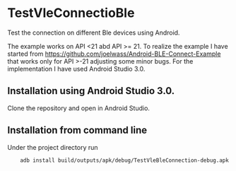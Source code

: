 # TestVleConnectioBle
Test the connection on different Ble devices using Android.

The example works on API <21 abd API >= 21.
To realize the example I have started from https://github.com/joelwass/Android-BLE-Connect-Example that works only for API >-21 
adjusting some minor bugs. For the implementation I have used Android Studio 3.0.

## Installation using Android Studio 3.0.

Clone the repository and open in Android Studio. 

## Installation from command line

Under the project directory run 

```
    adb install build/outputs/apk/debug/TestVleBleConnection-debug.apk
```
